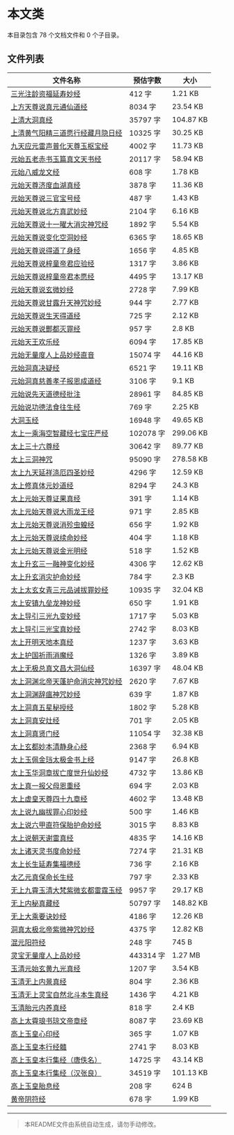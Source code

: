 # 本文类

本目录包含 78 个文档文件和 0 个子目录。

## 文件列表

| 文件名称 | 预估字数 | 大小 |
|---------|---------|------|
| [三光注龄资福延寿妙经](道藏/正统道藏洞真部/本文类/三光注龄资福延寿妙经.md) | 412 字 | 1.21 KB |
| [上方天尊说真元通仙道经](道藏/正统道藏洞真部/本文类/上方天尊说真元通仙道经.md) | 8034 字 | 23.54 KB |
| [上清大洞真经](道藏/正统道藏洞真部/本文类/上清大洞真经.md) | 35797 字 | 104.87 KB |
| [上清黄气阳精三道愿行经藏月隐日经](道藏/正统道藏洞真部/本文类/上清黄气阳精三道愿行经藏月隐日经.md) | 10325 字 | 30.25 KB |
| [九天应元雷声普化天尊玉枢宝经](道藏/正统道藏洞真部/本文类/九天应元雷声普化天尊玉枢宝经.md) | 4002 字 | 11.73 KB |
| [元始五老赤书玉篇真文天书经](道藏/正统道藏洞真部/本文类/元始五老赤书玉篇真文天书经.md) | 20117 字 | 58.94 KB |
| [元始八威龙文经](道藏/正统道藏洞真部/本文类/元始八威龙文经.md) | 608 字 | 1.78 KB |
| [元始天尊济度血湖真经](道藏/正统道藏洞真部/本文类/元始天尊济度血湖真经.md) | 3878 字 | 11.36 KB |
| [元始天尊说三官宝号经](道藏/正统道藏洞真部/本文类/元始天尊说三官宝号经.md) | 487 字 | 1.43 KB |
| [元始天尊说北方真武妙经](道藏/正统道藏洞真部/本文类/元始天尊说北方真武妙经.md) | 2104 字 | 6.16 KB |
| [元始天尊说十一曜大消灾神咒经](道藏/正统道藏洞真部/本文类/元始天尊说十一曜大消灾神咒经.md) | 1892 字 | 5.54 KB |
| [元始天尊说变化空洞妙经](道藏/正统道藏洞真部/本文类/元始天尊说变化空洞妙经.md) | 6365 字 | 18.65 KB |
| [元始天尊说得道了身经](道藏/正统道藏洞真部/本文类/元始天尊说得道了身经.md) | 1656 字 | 4.85 KB |
| [元始天尊说梓童帝君应验经](道藏/正统道藏洞真部/本文类/元始天尊说梓童帝君应验经.md) | 1317 字 | 3.86 KB |
| [元始天尊说梓童帝君本愿经](道藏/正统道藏洞真部/本文类/元始天尊说梓童帝君本愿经.md) | 4495 字 | 13.17 KB |
| [元始天尊说玄微妙经](道藏/正统道藏洞真部/本文类/元始天尊说玄微妙经.md) | 2728 字 | 7.99 KB |
| [元始天尊说甘露升天神咒妙经](道藏/正统道藏洞真部/本文类/元始天尊说甘露升天神咒妙经.md) | 944 字 | 2.77 KB |
| [元始天尊说生天得道经](道藏/正统道藏洞真部/本文类/元始天尊说生天得道经.md) | 725 字 | 2.12 KB |
| [元始天尊说酆都灭罪经](道藏/正统道藏洞真部/本文类/元始天尊说酆都灭罪经.md) | 957 字 | 2.8 KB |
| [元始天王欢乐经](道藏/正统道藏洞真部/本文类/元始天王欢乐经.md) | 6094 字 | 17.85 KB |
| [元始无量度人上品妙经直音](道藏/正统道藏洞真部/本文类/元始无量度人上品妙经直音.md) | 15074 字 | 44.16 KB |
| [元始洞真决疑经](道藏/正统道藏洞真部/本文类/元始洞真决疑经.md) | 6521 字 | 19.11 KB |
| [元始洞真慈善孝子报恩成道经](道藏/正统道藏洞真部/本文类/元始洞真慈善孝子报恩成道经.md) | 3106 字 | 9.1 KB |
| [元始说先天道德经批注](道藏/正统道藏洞真部/本文类/元始说先天道德经批注.md) | 28961 字 | 84.85 KB |
| [元始说功德法食往生经](道藏/正统道藏洞真部/本文类/元始说功德法食往生经.md) | 769 字 | 2.25 KB |
| [大洞玉经](道藏/正统道藏洞真部/本文类/大洞玉经.md) | 16948 字 | 49.65 KB |
| [太上一乘海空智藏经七宝庄严经](道藏/正统道藏洞真部/本文类/太上一乘海空智藏经七宝庄严经.md) | 102078 字 | 299.06 KB |
| [太上三十六尊经](道藏/正统道藏洞真部/本文类/太上三十六尊经.md) | 30642 字 | 89.77 KB |
| [太上三洞神咒](道藏/正统道藏洞真部/本文类/太上三洞神咒.md) | 95090 字 | 278.58 KB |
| [太上九天延祥涤厄四圣妙经](道藏/正统道藏洞真部/本文类/太上九天延祥涤厄四圣妙经.md) | 4296 字 | 12.59 KB |
| [太上修真体元妙道经](道藏/正统道藏洞真部/本文类/太上修真体元妙道经.md) | 8294 字 | 24.3 KB |
| [太上元始天尊证果真经](道藏/正统道藏洞真部/本文类/太上元始天尊证果真经.md) | 391 字 | 1.14 KB |
| [太上元始天尊说大雨龙王经](道藏/正统道藏洞真部/本文类/太上元始天尊说大雨龙王经.md) | 971 字 | 2.85 KB |
| [太上元始天尊说消殄虫蝗经](道藏/正统道藏洞真部/本文类/太上元始天尊说消殄虫蝗经.md) | 656 字 | 1.92 KB |
| [太上元始天尊说续命妙经](道藏/正统道藏洞真部/本文类/太上元始天尊说续命妙经.md) | 404 字 | 1.18 KB |
| [太上元始天尊说金光明经](道藏/正统道藏洞真部/本文类/太上元始天尊说金光明经.md) | 518 字 | 1.52 KB |
| [太上升玄三一融神变化妙经](道藏/正统道藏洞真部/本文类/太上升玄三一融神变化妙经.md) | 4306 字 | 12.62 KB |
| [太上升玄消灾护命妙经](道藏/正统道藏洞真部/本文类/太上升玄消灾护命妙经.md) | 784 字 | 2.3 KB |
| [太上太玄女青三元品诫拔罪妙经](道藏/正统道藏洞真部/本文类/太上太玄女青三元品诫拔罪妙经.md) | 10935 字 | 32.04 KB |
| [太上安镇九垒龙神妙经](道藏/正统道藏洞真部/本文类/太上安镇九垒龙神妙经.md) | 650 字 | 1.91 KB |
| [太上导引三光九变妙经](道藏/正统道藏洞真部/本文类/太上导引三光九变妙经.md) | 1717 字 | 5.03 KB |
| [太上导引三光宝真妙经](道藏/正统道藏洞真部/本文类/太上导引三光宝真妙经.md) | 2742 字 | 8.03 KB |
| [太上开明天地本真经](道藏/正统道藏洞真部/本文类/太上开明天地本真经.md) | 1237 字 | 3.63 KB |
| [太上护国祈雨消魔经](道藏/正统道藏洞真部/本文类/太上护国祈雨消魔经.md) | 1326 字 | 3.89 KB |
| [太上无极总真文昌大洞仙经](道藏/正统道藏洞真部/本文类/太上无极总真文昌大洞仙经.md) | 16397 字 | 48.04 KB |
| [太上洞渊北帝天蓬护命消灾神咒妙经](道藏/正统道藏洞真部/本文类/太上洞渊北帝天蓬护命消灾神咒妙经.md) | 2620 字 | 7.67 KB |
| [太上洞渊辞瘟神咒妙经](道藏/正统道藏洞真部/本文类/太上洞渊辞瘟神咒妙经.md) | 639 字 | 1.87 KB |
| [太上洞真五星秘授经](道藏/正统道藏洞真部/本文类/太上洞真五星秘授经.md) | 1802 字 | 5.28 KB |
| [太上洞真安灶经](道藏/正统道藏洞真部/本文类/太上洞真安灶经.md) | 701 字 | 2.05 KB |
| [太上洞真贤门经](道藏/正统道藏洞真部/本文类/太上洞真贤门经.md) | 11054 字 | 32.38 KB |
| [太上玄都妙本清静身心经](道藏/正统道藏洞真部/本文类/太上玄都妙本清静身心经.md) | 2368 字 | 6.94 KB |
| [太上玉佩金珰太极金书上经](道藏/正统道藏洞真部/本文类/太上玉佩金珰太极金书上经.md) | 9147 字 | 26.8 KB |
| [太上玉华洞章拔亡度世升仙妙经](道藏/正统道藏洞真部/本文类/太上玉华洞章拔亡度世升仙妙经.md) | 4732 字 | 13.86 KB |
| [太上真一报父母恩重经](道藏/正统道藏洞真部/本文类/太上真一报父母恩重经.md) | 694 字 | 2.03 KB |
| [太上虚皇天尊四十九章经](道藏/正统道藏洞真部/本文类/太上虚皇天尊四十九章经.md) | 4602 字 | 13.48 KB |
| [太上说九幽拔罪心印妙经](道藏/正统道藏洞真部/本文类/太上说九幽拔罪心印妙经.md) | 500 字 | 1.46 KB |
| [太上说六甲直符保胎护命妙经](道藏/正统道藏洞真部/本文类/太上说六甲直符保胎护命妙经.md) | 3015 字 | 8.83 KB |
| [太上说朝天谢雷真经](道藏/正统道藏洞真部/本文类/太上说朝天谢雷真经.md) | 4835 字 | 14.16 KB |
| [太上诸天灵书度命妙经](道藏/正统道藏洞真部/本文类/太上诸天灵书度命妙经.md) | 7274 字 | 21.31 KB |
| [太上长生延寿集福德经](道藏/正统道藏洞真部/本文类/太上长生延寿集福德经.md) | 736 字 | 2.16 KB |
| [太乙元真保命长生经](道藏/正统道藏洞真部/本文类/太乙元真保命长生经.md) | 797 字 | 2.33 KB |
| [无上九霄玉清大梵紫微玄都雷霆玉经](道藏/正统道藏洞真部/本文类/无上九霄玉清大梵紫微玄都雷霆玉经.md) | 9957 字 | 29.17 KB |
| [无上内秘真藏经](道藏/正统道藏洞真部/本文类/无上内秘真藏经.md) | 50797 字 | 148.82 KB |
| [无上大乘要诀妙经](道藏/正统道藏洞真部/本文类/无上大乘要诀妙经.md) | 4186 字 | 12.26 KB |
| [洞真太极北帝紫微神咒妙经](道藏/正统道藏洞真部/本文类/洞真太极北帝紫微神咒妙经.md) | 4375 字 | 12.82 KB |
| [混元阳符经](道藏/正统道藏洞真部/本文类/混元阳符经.md) | 248 字 | 745 B |
| [灵宝无量度人上品妙经](道藏/正统道藏洞真部/本文类/灵宝无量度人上品妙经.md) | 443314 字 | 1.27 MB |
| [玉清元始玄黄九光真经](道藏/正统道藏洞真部/本文类/玉清元始玄黄九光真经.md) | 1207 字 | 3.54 KB |
| [玉清无上内景真经](道藏/正统道藏洞真部/本文类/玉清无上内景真经.md) | 804 字 | 2.36 KB |
| [玉清无上灵宝自然北斗本生真经](道藏/正统道藏洞真部/本文类/玉清无上灵宝自然北斗本生真经.md) | 1436 字 | 4.21 KB |
| [玉清胎元内养真经](道藏/正统道藏洞真部/本文类/玉清胎元内养真经.md) | 818 字 | 2.4 KB |
| [高上太霄琅书琼文帝章经](道藏/正统道藏洞真部/本文类/高上太霄琅书琼文帝章经.md) | 8087 字 | 23.69 KB |
| [高上玉皇心印经](道藏/正统道藏洞真部/本文类/高上玉皇心印经.md) | 365 字 | 1.07 KB |
| [高上玉皇本行经髓](道藏/正统道藏洞真部/本文类/高上玉皇本行经髓.md) | 2741 字 | 8.03 KB |
| [高上玉皇本行集经（唐佚名）](道藏/正统道藏洞真部/本文类/高上玉皇本行集经（唐佚名）.md) | 14725 字 | 43.14 KB |
| [高上玉皇本行集经（汉张良）](道藏/正统道藏洞真部/本文类/高上玉皇本行集经（汉张良）.md) | 34519 字 | 101.13 KB |
| [高上玉皇胎息经](道藏/正统道藏洞真部/本文类/高上玉皇胎息经.md) | 208 字 | 624 B |
| [黄帝阴符经](道藏/正统道藏洞真部/本文类/黄帝阴符经.md) | 678 字 | 1.99 KB |

---

> 本README文件由系统自动生成，请勿手动修改。
